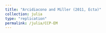 ```yaml
---
title: "Arcidiacono and Miller (2011, Ecta)"
collection: julia
type: "replication"
permalink: /julia/CCP-EM
---
```


